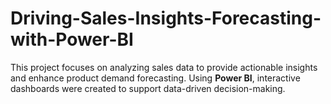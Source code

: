 # Driving-Sales-Insights-Forecasting-with-Power-BI
This project focuses on analyzing sales data to provide actionable insights and enhance product demand forecasting. Using **Power BI**, interactive dashboards were created to support data-driven decision-making.  
